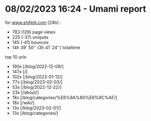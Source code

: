 # 08/02/2023 16:24 - Umami report
for www.shifeiti.com [24h] :

 - 783 (129) page views
 - 225 (-37) uniques
 - 145 (-41) bounces
 - 14h 39' 50'' (3h 41' 24'') totaltime


top 10 urls:
 - 190x [/blog/2022-12-09/]
 - 147x [/]
 - 102x [/blog/2023-01-12/]
 - 77x [/blog/2023-02-03/]
 - 53x [/blog/2022-12-22/]
 - 23x [/about/]
 - 18x [/blog/categories/%E6%8A%80%E6%9C%AF/]
 - 18x [/wiki/]
 - 13x [/blog/2023-02-01/]
 - 13x [/blog/categories/]


